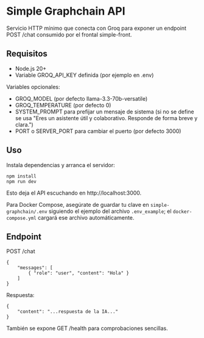 # Simple Graphchain API

Servicio HTTP mínimo que conecta con Groq para exponer un endpoint POST /chat consumido por el frontal simple-front.

## Requisitos

- Node.js 20+
- Variable GROQ_API_KEY definida (por ejemplo en .env)

Variables opcionales:

- GROQ_MODEL (por defecto llama-3.3-70b-versatile)
- GROQ_TEMPERATURE (por defecto 0)
- SYSTEM_PROMPT para prefijar un mensaje de sistema (si no se define se usa
  "Eres un asistente útil y colaborativo. Responde de forma breve y clara.")
- PORT o SERVER_PORT para cambiar el puerto (por defecto 3000)

## Uso

Instala dependencias y arranca el servidor:

    npm install
    npm run dev

Esto deja el API escuchando en http://localhost:3000.

Para Docker Compose, asegúrate de guardar tu clave en `simple-graphchain/.env`
siguiendo el ejemplo del archivo `.env_example`; el `docker-compose.yml`
cargará ese archivo automáticamente.

## Endpoint

POST /chat

    {
        "messages": [
            { "role": "user", "content": "Hola" }
        ]
    }

Respuesta:

    {
        "content": "...respuesta de la IA..."
    }

También se expone GET /health para comprobaciones sencillas.
